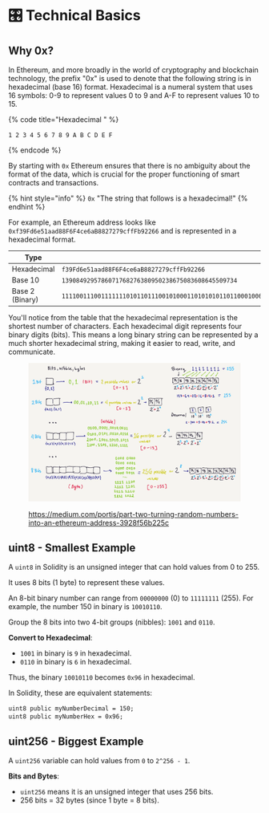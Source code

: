 # 🎛️ Technical Basics

## Why 0x?

&#x20;In Ethereum, and more broadly in the world of cryptography and blockchain technology, the prefix "0x" is used to denote that the following string is in hexadecimal (base 16) format. Hexadecimal is a numeral system that uses 16 symbols: 0-9 to represent values 0 to 9 and A-F to represent values 10 to 15.

{% code title="Hexadecimal " %}
```
1 2 3 4 5 6 7 8 9 A B C D E F
```
{% endcode %}

By starting with `0x` Ethereum ensures that there is no ambiguity about the format of the data, which is crucial for the proper functioning of smart contracts and transactions.

{% hint style="info" %}
`0x` "The string that follows is a hexadecimal!"
{% endhint %}

For example, an Ethereum address looks like `0xf39Fd6e51aad88F6F4ce6aB8827279cffFb92266` and is represented in a hexadecimal format.

<table><thead><tr><th width="172">Type</th><th>Value</th></tr></thead><tbody><tr><td>Hexadecimal</td><td><code>f39Fd6e51aad88F6F4ce6aB8827279cffFb92266</code></td></tr><tr><td>Base 10</td><td><code>1390849295786071768276380950238675083608645509734</code></td></tr><tr><td>Base 2 (Binary)</td><td><code>1111001110011111110101101110010100011010101011011000100011110110111101001100111001101010101110001000001001110010011110011100111111111111101110010010001001100110</code></td></tr></tbody></table>

You'll notice from the table that the hexadecimal representation is the shortest number of characters. Each hexadecimal digit represents four binary digits (bits). This means a long binary string can be represented by a much shorter hexadecimal string, making it easier to read, write, and communicate.

<div data-full-width="true">

<figure><img src="../../.gitbook/assets/image (1).png" alt=""><figcaption><p><a href="https://medium.com/portis/part-two-turning-random-numbers-into-an-ethereum-address-3928f56b225c">https://medium.com/portis/part-two-turning-random-numbers-into-an-ethereum-address-3928f56b225c</a></p></figcaption></figure>

</div>

## uint8 - Smallest Example

A `uint8` in Solidity is an unsigned integer that can hold values from 0 to 255.&#x20;

It uses 8 bits (1 byte) to represent these values.

An 8-bit binary number can range from `00000000` (0) to `11111111` (255). For example, the number 150 in binary is `10010110`.

Group the 8 bits into two 4-bit groups (nibbles): `1001` and `0110`.

**Convert to Hexadecimal**:

* `1001` in binary is `9` in hexadecimal.
* `0110` in binary is `6` in hexadecimal.

Thus, the binary `10010110` becomes `0x96` in hexadecimal.

In Solidity, these are equivalent statements:

```solidity
uint8 public myNumberDecimal = 150;
uint8 public myNumberHex = 0x96;
```

## uint256 - Biggest Example

A `uint256` variable can hold values from `0` to `2^256 - 1`.

**Bits and Bytes**:

* `uint256` means it is an unsigned integer that uses 256 bits.
* 256 bits = 32 bytes (since 1 byte = 8 bits).

